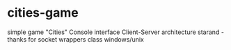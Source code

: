 # cities-game
simple game "Cities"
Console interface
Client-Server architecture
starand - thanks for socket wrappers class 
windows/unix
